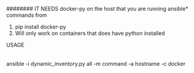 ########
IT NEEDS docker-py on the host that you are running ansible* commands from

1. pip install docker-py
2. Will only work on containers that does have python installed


USAGE
######


ansible -i dynamic_inventory.py all -m command -a hostname -c docker
